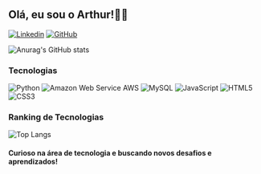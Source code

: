 ## Olá, eu sou o Arthur!🙋‍♂️

[![Linkedin](https://img.shields.io/badge/LinkedIn-0077B5?style=for-the-badge&logo=linkedin&logoColor=white)]("https://www.linkedin.com/in/arthurrmartins/")
[![GitHub](https://img.shields.io/badge/GitHub-100000?style=for-the-badge&logo=github&logoColor=white)]("https://github.com/ArthurRodriguesm")

![Anurag's GitHub stats](https://github-readme-stats.vercel.app/api?username=arthurrodriguesm&show_icons=true&theme=dark)

### Tecnologias
<div style="display: inline-block">
    <img src="https://img.shields.io/badge/Python-3776AB?style=for-the-badge&logo=python&logoColor=white" alt="Python" title="Python"/>
    <img src="https://img.shields.io/badge/Amazon_AWS-FF9900?style=for-the-badge&logo=amazonaws&logoColor=white" alt="Amazon Web Service AWS" title="AWS"/>
    <img src="https://img.shields.io/badge/MySQL-005C84?style=for-the-badge&logo=mysql&logoColor=white" alt="MySQL" title="MySQL"/>  
    <img src="https://img.shields.io/badge/JavaScript-F7DF1E?style=for-the-badge&logo=javascript&logoColor=black" alt="JavaScript" title="JavaScript"/>
    <img src="https://img.shields.io/badge/HTML5-E34F26?style=for-the-badge&logo=html5&logoColor=white" alt="HTML5" title="HTML5"/>
    <img src="https://img.shields.io/badge/CSS3-1572B6?style=for-the-badge&logo=css3&logoColor=white" alt="CSS3" title="CSS3"/>
</div>

### Ranking de Tecnologias
![Top Langs](https://github-readme-stats.vercel.app/api/top-langs/?username=arthurrodriguesm&layout=compact)

#### Curioso na área de tecnologia e buscando novos desafios e aprendizados!
